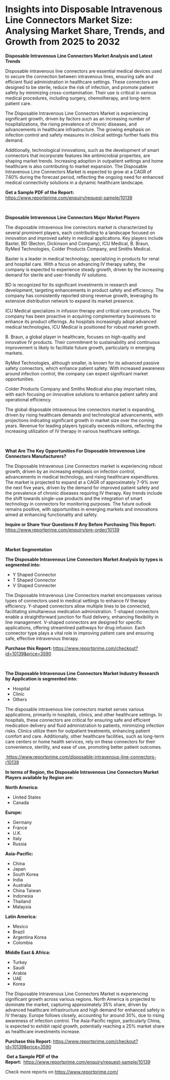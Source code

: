 <p><h1>Insights into Disposable Intravenous Line Connectors Market Size: Analysing Market Share, Trends, and Growth from 2025 to 2032</h1></p><p><strong>Disposable Intravenous Line Connectors Market Analysis and Latest Trends</strong></p>
<p><p>Disposable intravenous line connectors are essential medical devices used to secure the connection between intravenous lines, ensuring safe and efficient fluid administration in healthcare settings. These connectors are designed to be sterile, reduce the risk of infection, and promote patient safety by minimizing cross-contamination. Their use is critical in various medical procedures, including surgery, chemotherapy, and long-term patient care.</p><p>The Disposable Intravenous Line Connectors Market is experiencing significant growth, driven by factors such as an increasing number of hospitalizations, the rising prevalence of chronic diseases, and advancements in healthcare infrastructure. The growing emphasis on infection control and safety measures in clinical settings further fuels this demand. </p><p>Additionally, technological innovations, such as the development of smart connectors that incorporate features like antimicrobial properties, are shaping market trends. Increasing adoption in outpatient settings and home healthcare is also contributing to market expansion. The Disposable Intravenous Line Connectors Market is expected to grow at a CAGR of 7.60% during the forecast period, reflecting the ongoing need for enhanced medical connectivity solutions in a dynamic healthcare landscape.</p></p>
<p><strong>Get a Sample PDF of the Report:&nbsp;</strong> <a href="https://www.reportprime.com/enquiry/request-sample/10139?utm_campaign=3272&utm_medium=2&utm_source=Github&utm_content=ia&utm_term=20032025&utm_id=disposable-intravenous-line-connectors">https://www.reportprime.com/enquiry/request-sample/10139</a></p>
<p>&nbsp;</p>
<p><strong>Disposable Intravenous Line Connectors Major Market Players</strong></p>
<p><p>The disposable intravenous line connectors market is characterized by several prominent players, each contributing to a landscape focused on innovation and improved safety in medical applications. Key players include Baxter, BD (Becton, Dickinson and Company), ICU Medical, B. Braun, RyMed Technologies, Colder Products Company, and Smiths Medical.</p><p>Baxter is a leader in medical technology, specializing in products for renal and hospital care. With a focus on advancing IV therapy safety, the company is expected to experience steady growth, driven by the increasing demand for sterile and user-friendly IV solutions. </p><p>BD is recognized for its significant investments in research and development, targeting enhancements in product safety and efficiency. The company has consistently reported strong revenue growth, leveraging its extensive distribution network to expand its market presence.</p><p>ICU Medical specializes in infusion therapy and critical care products. The company has been proactive in acquiring complementary businesses to enhance its product offerings. As hospitals increasingly adopt advanced medical technologies, ICU Medical is positioned for robust market growth.</p><p>B. Braun, a global player in healthcare, focuses on high-quality and innovative IV products. Their commitment to sustainability and continuous improvement is likely to facilitate future growth, particularly in emerging markets.</p><p>RyMed Technologies, although smaller, is known for its advanced passive safety connectors, which enhance patient safety. With increased awareness around infection control, the company can expect significant market opportunities.</p><p>Colder Products Company and Smiths Medical also play important roles, with each focusing on innovative solutions to enhance patient safety and operational efficiency.</p><p>The global disposable intravenous line connectors market is expanding, driven by rising healthcare demands and technological advancements, with projections indicating significant growth in market size over the coming years. Revenue for leading players typically exceeds millions, reflecting the increasing utilization of IV therapy in various healthcare settings.</p></p>
<p>&nbsp;</p>
<p><strong>What Are The Key Opportunities For Disposable Intravenous Line Connectors Manufacturers?</strong></p>
<p><p>The Disposable Intravenous Line Connectors market is experiencing robust growth, driven by an increasing emphasis on infection control, advancements in medical technology, and rising healthcare expenditures. The market is projected to expand at a CAGR of approximately 7-9% over the next five years, driven by the demand for improved patient safety and the prevalence of chronic diseases requiring IV therapy. Key trends include the shift towards single-use products and the integration of smart technology in connectors for monitoring purposes. The future outlook remains positive, with opportunities in emerging markets and innovations aimed at enhancing functionality and safety.</p></p>
<p><strong>Inquire or Share Your Questions If Any Before Purchasing This Report:</strong> <a href="https://www.reportprime.com/enquiry/pre-order/10139?utm_campaign=3272&utm_medium=2&utm_source=Github&utm_content=ia&utm_term=20032025&utm_id=disposable-intravenous-line-connectors">https://www.reportprime.com/enquiry/pre-order/10139</a></p>
<p>&nbsp;</p>
<p><strong>Market Segmentation</strong></p>
<p><strong>The Disposable Intravenous Line Connectors Market Analysis by types is segmented into:</strong></p>
<p><ul><li>Y Shaped Connector</li><li>T Shaped Connector</li><li>V Shaped Connecter</li></ul></p>
<p><p>The Disposable Intravenous Line Connectors market encompasses various types of connectors used in medical settings to enhance IV therapy efficiency. Y-shaped connectors allow multiple lines to be connected, facilitating simultaneous medication administration. T-shaped connectors enable a straightforward junction for fluid delivery, enhancing flexibility in line management. V-shaped connectors are designed for specific applications, offering streamlined pathways for drug infusion. Each connector type plays a vital role in improving patient care and ensuring safe, effective intravenous therapy.</p></p>
<p><strong>Purchase this Report:&nbsp;</strong><a href="https://www.reportprime.com/checkout?id=10139&price=3590&utm_campaign=3272&utm_medium=2&utm_source=Github&utm_content=ia&utm_term=20032025&utm_id=disposable-intravenous-line-connectors">https://www.reportprime.com/checkout?id=10139&price=3590</a></p>
<p>&nbsp;</p>
<p><strong>The Disposable Intravenous Line Connectors Market Industry Research by Application is segmented into:</strong></p>
<p><ul><li>Hospital</li><li>Clinic</li><li>Others</li></ul></p>
<p><p>The disposable intravenous line connectors market serves various applications, primarily in hospitals, clinics, and other healthcare settings. In hospitals, these connectors are critical for ensuring safe and efficient medication delivery and fluid administration to patients, minimizing infection risks. Clinics utilize them for outpatient treatments, enhancing patient comfort and care. Additionally, other healthcare facilities, such as long-term care centers or home health services, rely on these connectors for their convenience, sterility, and ease of use, promoting better patient outcomes.</p></p>
<p><a href="https://www.reportprime.com/disposable-intravenous-line-connectors-r10139?utm_campaign=3272&utm_medium=2&utm_source=Github&utm_content=ia&utm_term=20032025&utm_id=disposable-intravenous-line-connectors">&nbsp;https://www.reportprime.com/disposable-intravenous-line-connectors-r10139</a></p>
<p><strong>In terms of Region, the Disposable Intravenous Line Connectors Market Players available by Region are:</strong></p>
<p>
    <p> <strong> North America: </strong>
        <ul>
            <li>United States</li>
            <li>Canada</li>
        </ul>
        </p> 
    <p> <strong> Europe: </strong>
        <ul>
            <li>Germany</li>
            <li>France</li>
            <li>U.K.</li>
            <li>Italy</li>
            <li>Russia</li>
        </ul>
        </p> 
    <p> <strong> Asia-Pacific: </strong>
        <ul>
            <li>China</li>
            <li>Japan</li>
            <li>South Korea</li>
            <li>India</li>
            <li>Australia</li>
            <li>China Taiwan</li>
            <li>Indonesia</li>
            <li>Thailand</li>
            <li>Malaysia</li>
        </ul>
        </p> 
    <p> <strong> Latin America: </strong>
        <ul>
            <li>Mexico</li>
            <li>Brazil</li>
            <li>Argentina Korea</li>
            <li>Colombia</li>
        </ul>
        </p> 
    <p> <strong> Middle East & Africa: </strong>
        <ul>
            <li>Turkey</li>
            <li>Saudi</li>
            <li>Arabia</li>
            <li>UAE</li>
            <li>Korea</li>
        </ul>
    </p>
    </p>
<p><p>The Disposable Intravenous Line Connectors Market is experiencing significant growth across various regions. North America is projected to dominate the market, capturing approximately 35% share, driven by advanced healthcare infrastructure and high demand for enhanced safety in IV therapy. Europe follows closely, accounting for around 30%, due to rising awareness of infection control. The Asia-Pacific region, particularly China, is expected to exhibit rapid growth, potentially reaching a 25% market share as healthcare investments increase.</p></p>
<p><strong>Purchase this Report: </strong><a href="https://www.reportprime.com/checkout?id=10139&price=3590&utm_campaign=3272&utm_medium=2&utm_source=Github&utm_content=ia&utm_term=20032025&utm_id=disposable-intravenous-line-connectors">https://www.reportprime.com/checkout?id=10139&price=3590</a></p>
<p>&nbsp;<strong>Get a Sample PDF of the Report:&nbsp;&nbsp;</strong><a href="https://www.reportprime.com/enquiry/request-sample/10139?utm_campaign=3272&utm_medium=2&utm_source=Github&utm_content=ia&utm_term=20032025&utm_id=disposable-intravenous-line-connectors">https://www.reportprime.com/enquiry/request-sample/10139</a></p>
<p><strong></strong></p>
<p>Check more reports on <a href="https://www.reportprime.com/?utm_campaign=3272&utm_medium=2&utm_source=Github&utm_content=ia&utm_term=20032025&utm_id=disposable-intravenous-line-connectors">https://www.reportprime.com/</a></p>